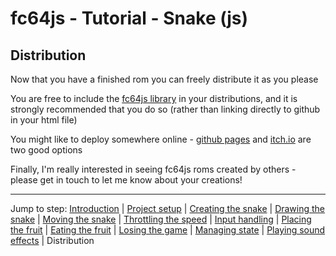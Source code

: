 # fc64js - Tutorial - Snake (js)

## Distribution

Now that you have a finished rom you can freely distribute it as you please

You are free to include the [fc64js library](https://github.com/TheInvader360/fc64js/blob/main/lib/fc64.min.js) in your distributions, and it is strongly recommended that you do so (rather than linking directly to github in your html file)

You might like to deploy somewhere online - [github pages](https://theinvader360.github.io/fc64js/rom/game/snake/) and [itch.io](https://theinvader360.itch.io/fc64js-snake) are two good options

Finally, I'm really interested in seeing fc64js roms created by others - please get in touch to let me know about your creations!

---

Jump to step: [Introduction](readme.md) | [Project setup](01.md) | [Creating the snake](02.md) | [Drawing the snake](03.md) | [Moving the snake](04.md) | [Throttling the speed](05.md) | [Input handling](06.md) | [Placing the fruit](07.md) | [Eating the fruit](08.md) | [Losing the game](09.md) | [Managing state](10.md) | [Playing sound effects](11.md) | Distribution

